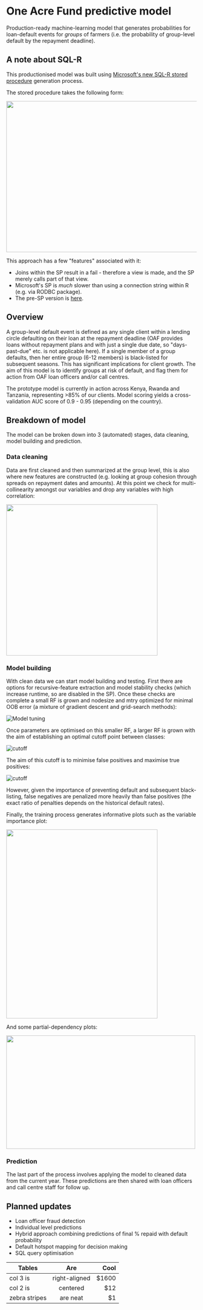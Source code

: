 # One Acre Fund predictive model 

Production-ready machine-learning model that generates probabilities for loan-default events for *groups* of farmers (i.e. the probability of group-level default by the repayment deadline). 

## A note about SQL-R

This productionised model was built using [Microsoft's new SQL-R stored procedure](https://docs.microsoft.com/en-us/sql/advanced-analytics/tutorials/rtsql-using-r-code-in-transact-sql-quickstart) generation process. 

The stored procedure takes the following form:

<img src="https://user-images.githubusercontent.com/26271235/33419703-b541b046-d5bc-11e7-8f96-32b3144ffb59.png" width="800" height="400">

This approach has a few "features" associated with it:

* Joins within the SP result in a fail - therefore a view is made, and the SP merely calls part of that view.
* Microsoft's SP is *much* slower than using a connection string within R (e.g. via RODBC package).
* The pre-SP version is [here](https://github.com/Michael-Bar/Credit_scoring_farmers-prototype).


## Overview

A group-level default event is defined as any single client within a lending circle defaulting on their loan at the repayment deadline (OAF provides loans without repayment plans and with just a single due date, so "days-past-due" etc. is not applicable here). If a single member of a group defaults, then her entire group (6-12 members) is black-listed for subsequent seasons. This has significant implications for client growth. The aim of this model is to identify groups at risk of default, and flag them for action from OAF loan officers and/or call centres.

The prototype model is currently in action across Kenya, Rwanda and Tanzania, representing >85% of our clients. Model scoring yields a cross-validation AUC score of 0.9 - 0.95 (depending on the country). 

## Breakdown of model

The model can be broken down into 3 (automated) stages, data cleaning, model building and prediction. 

### Data cleaning

Data are first cleaned and then summarized at the group level, this is also where new features are constructed (e.g. looking at group cohesion through spreads on repayment dates and amounts). At this point we check for multi-collinearity amongst our variables and drop any variables with high correlation: 


<img src="https://user-images.githubusercontent.com/26271235/30958765-c4f5d406-a446-11e7-81b2-8920fd09c655.png" width="400" height="400">


### Model building

With clean data we can start model building and testing. First there are options for recursive-feature extraction and model stability checks (which increase runtime, so are disabled in the SP). Once these checks are complete a small RF is grown and nodesize and mtry optimized for minimal OOB error (a mixture of gradient descent and grid-search methods):

![Model tuning](https://user-images.githubusercontent.com/26271235/30958758-c4ba3dc4-a446-11e7-9f43-abdd30a22384.png)

Once parameters are optimised on this smaller RF, a larger RF is grown with the aim of establishing an optimal cutoff point between classes:

![cutoff](https://user-images.githubusercontent.com/26271235/30958764-c4c2ba9e-a446-11e7-947c-38a7faebb613.png)

The aim of this cutoff is to minimise false positives and maximise true positives:

![cutoff](https://user-images.githubusercontent.com/26271235/30958760-c4bb8b2a-a446-11e7-81ff-34e8023d87ff.png)

However, given the importance of preventing default and subsequent black-listing, false negatives are penalized more heavily than false positives (the exact ratio of penalties depends on the historical default rates). 

Finally, the training process generates informative plots such as the variable importance plot:


<img src="https://user-images.githubusercontent.com/26271235/30958761-c4be8726-a446-11e7-8d53-d28c0fe3eef8.png" width="400" height="500">


And some partial-dependency plots:


<img src="https://user-images.githubusercontent.com/26271235/30958759-c4bab754-a446-11e7-9ce1-4f90c628cd2e.png" width="500" height="300">

### Prediction

The last part of the process involves applying the model to cleaned data from the current year. These predictions are then shared with loan officers and call centre staff for follow up.

## Planned updates

* Loan officer fraud detection
* Individual level predictions
* Hybrid approach combining predictions of final % repaid with default probability
* Default hotspot mapping for decision making
* SQL query optimisation


| Tables        | Are           | Cool  |
| ------------- |:-------------:| -----:|
| col 3 is      | right-aligned | $1600 |
| col 2 is      | centered      |   $12 |
| zebra stripes | are neat      |    $1 |
